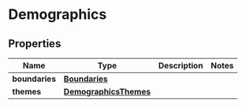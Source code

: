 
# Demographics

## Properties
Name | Type | Description | Notes
------------ | ------------- | ------------- | -------------
**boundaries** | [**Boundaries**](Boundaries.md) |  | 
**themes** | [**DemographicsThemes**](DemographicsThemes.md) |  | 



